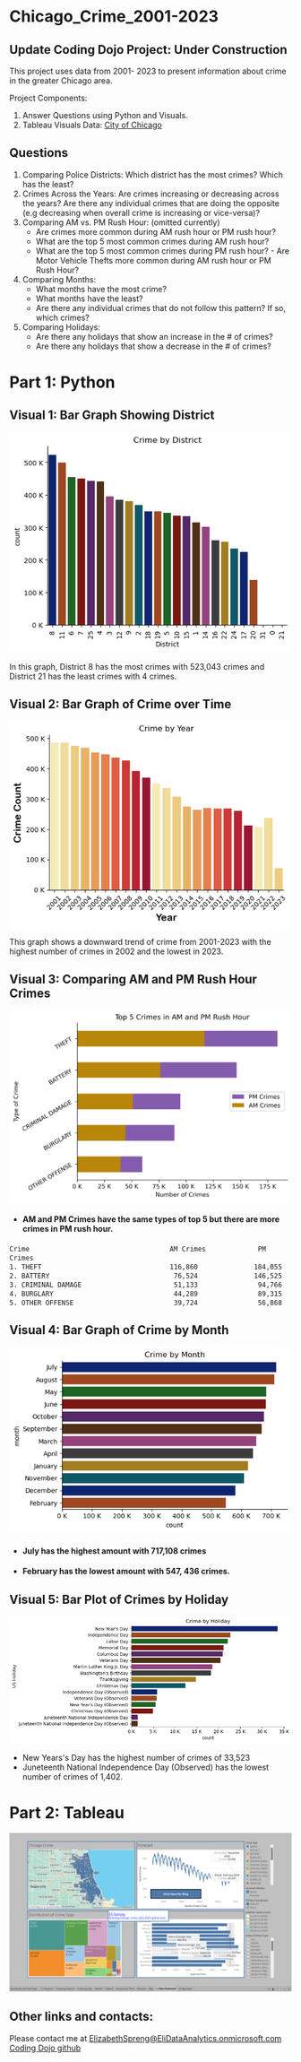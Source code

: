 # Chicago_Crime_2001-2023
 ## Update  Coding Dojo Project: Under Construction
This project uses  data from 2001- 2023 to present information about crime in the greater Chicago area.

Project Components:
1. Answer Questions using Python and Visuals.
2. Tableau Visuals 
 Data:
[City of Chicago](https://data.cityofchicago.org/Public-Safety/Crimes-2001-to-Present/ijzp-q8t2)
## Questions
1. Comparing Police Districts: Which district has the most crimes? Which has the least?
2. Crimes Across the Years: Are crimes increasing or decreasing across the years? Are there any individual crimes that are doing the opposite (e.g decreasing when overall crime is increasing or vice-versa)?
3. Comparing AM vs. PM Rush Hour: (omitted currently)
   - Are crimes more common during AM rush hour or PM rush hour?
   -  What are the top 5 most common crimes during AM rush hour?
     -  What are the top 5 most common crimes during PM rush hour?
       - Are Motor Vehicle Thefts more common during AM rush hour or PM Rush Hour?
4. Comparing Months:
    - What months have the most crime?
    - What months have the least?
    - Are there any individual crimes that do not follow this pattern? If so, which crimes?
5. Comparing Holidays:
   - Are there any holidays that show an increase in the # of crimes?
   - Are there any holidays that show a decrease in the # of crimes?
# Part 1: Python
## Visual 1: Bar Graph Showing District 
![alt text](https://github.com/Elispreng/Chicago_Crime_2001-2023/blob/main/Images/Crime%20by%20District.png)

In this graph, District 8 has the most crimes with 523,043 crimes and 
District 21 has the least crimes with 4 crimes. 
## Visual 2: Bar Graph of Crime over Time
![image](https://github.com/Elispreng/Chicago_Crime_2001-2023/blob/main/Images/Crime%20by%20Year.png)

This graph shows a  downward trend of crime from 2001-2023 with the highest number of crimes in 2002 and the lowest in 2023. 

## Visual 3: Comparing AM and PM Rush Hour Crimes
![image](https://github.com/Elispreng/Chicago_Crime_2001-2023/blob/main/Images/Top%205%20AM%20and%20PM%20crimes.png)

  -  #### AM and PM Crimes have the same types of top 5 but there are more crimes in PM rush hour.
    Crime                                   AM Crimes             PM Crimes
    1. THEFT                                116,860              184,055
    2. BATTERY                               76,524              146,525
    3. CRIMINAL DAMAGE                       51,133               94,766
    4. BURGLARY                              44,289               89,315
    5. OTHER OFFENSE                         39,724               56,868


## Visual 4: Bar Graph of Crime by Month
![image](https://github.com/Elispreng/Chicago_Crime_2001-2023/blob/main/Images/Crime%20by%20Month2.png)

 - #### July has the highest amount  with  717,108 crimes
 - #### February has the lowest amount  with 547, 436 crimes.


## Visual 5:  Bar Plot of Crimes by Holiday
![image](https://github.com/Elispreng/Chicago_Crime_2001-2023/blob/main/Images/Crime%20by%20Holiday.png)

 - New Years's Day has the highest number of crimes of 33,523 
 - Juneteenth National Independence Day (Observed)  has the lowest number of crimes of  1,402. 

 
# Part 2: Tableau
![alttext](https://github.com/Elispreng/Chicago_Crime_2001-2023/blob/main/Images/Screenshot%20(142).png)

## Other links and contacts: 

Please contact me at ElizabethSpreng@EliDataAnalytics.onmicrosoft.com 
[Coding Dojo github](https://github.com/coding-dojo-data-science/preparing-chicago-crime-data) 
